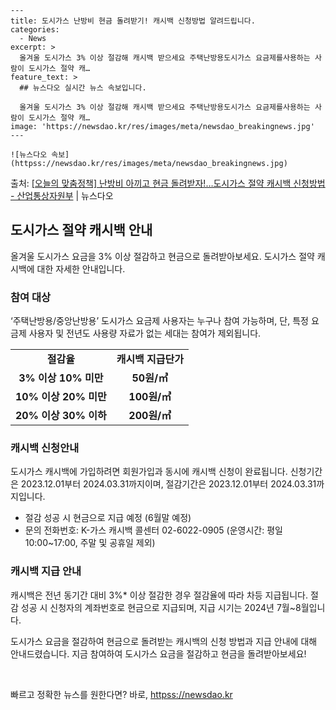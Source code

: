     ---
    title: 도시가스 난방비 현금 돌려받기! 캐시백 신청방법 알려드립니다.
    categories:
      - News
    excerpt: >
      올겨울 도시가스 3% 이상 절감해 캐시백 받으세요 주택난방용도시가스 요금제를사용하는 사람이 도시가스 절약 캐…
    feature_text: >
      ## 뉴스다오 실시간 뉴스 속보입니다.
    
      올겨울 도시가스 3% 이상 절감해 캐시백 받으세요 주택난방용도시가스 요금제를사용하는 사람이 도시가스 절약 캐…
    image: 'https://newsdao.kr/res/images/meta/newsdao_breakingnews.jpg'
    ---
    
    ![뉴스다오 속보](httpss://newsdao.kr/res/images/meta/newsdao_breakingnews.jpg)

<p>출처: <a href="httpss://newsdao.kr/2853" rel="dofollow">[오늘의 맞춤정책] 난방비 아끼고 현금 돌려받자!…도시가스 절약 캐시백 신청방법 - 산업통상자원부</a> | 뉴스다오</p>

<h2 data-ke-size="size26">도시가스 절약 캐시백 안내</h2>
<p data-ke-size="size16">올겨울 도시가스 요금을 3% 이상 절감하고 현금으로 돌려받아보세요. 도시가스 절약 캐시백에 대한 자세한 안내입니다.</p>

<h3>참여 대상</h3>
<p data-ke-size="size16">‘주택난방용/중앙난방용’ 도시가스 요금제 사용자는 누구나 참여 가능하며, 단, 특정 요금제 사용자 및 전년도 사용량 자료가 없는 세대는 참여가 제외됩니다.</p>
<table>
	<tr>
		<td style="text-align: center; height: 17px;"><b>절감율</b></td>
		<td style="text-align: center; height: 17px;"><b>캐시백 지급단가</b></td>
	</tr>
	<tr>
		<td style="text-align: center; height: 17px;"><b>3% 이상 10% 미만</b></td>
		<td style="text-align: center; height: 17px;"><b>50원/㎥</b></td>
	</tr>
	<tr>
		<td style="text-align: center; height: 17px;"><b>10% 이상 20% 미만</b></td>
		<td style="text-align: center; height: 17px;"><b>100원/㎥</b></td>
	</tr>
	<tr>
		<td style="text-align: center; height: 17px;"><b>20% 이상 30% 이하</b></td>
		<td style="text-align: center; height: 17px;"><b>200원/㎥</b></td>
	</tr>
</table>

<h3>캐시백 신청안내</h3>
<p data-ke-size="size16">도시가스 캐시백에 가입하려면 회원가입과 동시에 캐시백 신청이 완료됩니다. 신청기간은 2023.12.01부터 2024.03.31까지이며, 절감기간은 2023.12.01부터 2024.03.31까지입니다.</p>
<ul>
	<li>절감 성공 시 현금으로 지급 예정 (6월말 예정)</li>
	<li>문의 전화번호: K-가스 캐시백 콜센터 02-6022-0905 (운영시간: 평일 10:00~17:00, 주말 및 공휴일 제외)</li>
</ul>

<h3>캐시백 지급 안내</h3>
<p data-ke-size="size16">캐시백은 전년 동기간 대비 3%* 이상 절감한 경우 절감율에 따라 차등 지급됩니다. 절감 성공 시 신청자의 계좌번호로 현금으로 지급되며, 지급 시기는 2024년 7월~8월입니다.</p>
<p data-ke-size="size16">도시가스 요금을 절감하여 현금으로 돌려받는 캐시백의 신청 방법과 지급 안내에 대해 안내드렸습니다. 지금 참여하여 도시가스 요금을 절감하고 현금을 돌려받아보세요!</p>
<p data-ke-size="size16">&nbsp;</p> 

빠르고 정확한 뉴스를 원한다면? 바로, <a href="httpss://newsdao.kr" rel="dofollow">httpss://newsdao.kr</a>


    
